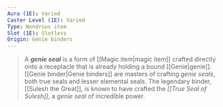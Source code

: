 ```yaml
---
Aura (1E): Varied
Caster Level (1E): Varied
Type: Wondrous item
Slot (1E): Slotless
Origin: Genie binders
---
```


> A ***genie seal*** is a form of [[Magic item|magic item]] crafted directly onto a receptacle that is already holding a bound [[Genie|genie]]. [[Genie binder|Genie binders]] are masters of crafting *genie seals*, both true seals and lesser elemental seals. The legendary binder, [[Sulesh the Great]], is known to have crafted the *[[True Seal of Sulesh]]*, a *genie seal* of incredible power.







